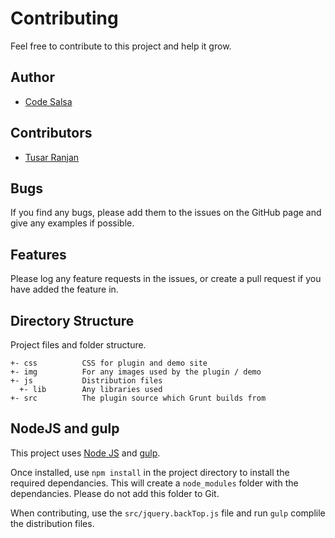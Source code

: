 # Contributing
Feel free to contribute to this project and help it grow.

## Author
- [Code Salsa](http://github.com/codesalsa)

## Contributors
- [Tusar Ranjan](https://github.com/asktusar)

## Bugs
If you find any bugs, please add them to the issues on the GitHub page and give any examples if possible.

## Features
Please log any feature requests in the issues, or create a pull request if you have added the feature in.

## Directory Structure
Project files and folder structure.

```
+- css          CSS for plugin and demo site
+- img          For any images used by the plugin / demo
+- js           Distribution files
  +- lib        Any libraries used
+- src          The plugin source which Grunt builds from
```

## NodeJS and gulp
This project uses [Node JS](http://nodejs.org/) and [gulp](http://gulpjs.com/).

Once installed, use `npm install` in the project directory to install the required dependancies. This will create a `node_modules` folder with the dependancies. Please do not add this folder to Git.

When contributing, use the `src/jquery.backTop.js` file and run `gulp` complile the distribution files.
